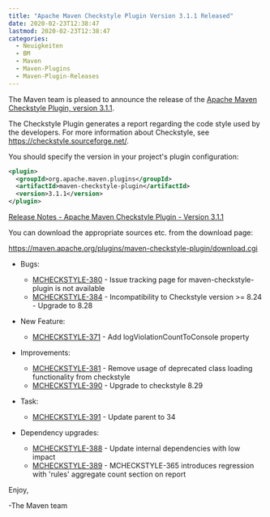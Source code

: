 ```yaml
---
title: "Apache Maven Checkstyle Plugin Version 3.1.1 Released"
date: 2020-02-23T12:38:47
lastmod: 2020-02-23T12:38:47
categories:
  - Neuigkeiten
  - BM
  - Maven
  - Maven-Plugins
  - Maven-Plugin-Releases
---
```

The Maven team is pleased to announce the release of the 
[Apache Maven Checkstyle Plugin, version 3.1.1](https://maven.apache.org/plugins/maven-checkstyle-plugin/).

The Checkstyle Plugin generates a report regarding the code style used by the
developers. For more information about Checkstyle, see
https://checkstyle.sourceforge.net/.

You should specify the version in your project's plugin configuration:

```xml
<plugin>
  <groupId>org.apache.maven.plugins</groupId>
  <artifactId>maven-checkstyle-plugin</artifactId>
  <version>3.1.1</version>
</plugin>
``` 

<!-- more -->

[Release Notes - Apache Maven Checkstyle Plugin - Version 3.1.1](https://issues.apache.org/jira/secure/ReleaseNote.jspa?projectId=12317223&version=12345558)

You can download the appropriate sources etc. from the download page:

https://maven.apache.org/plugins/maven-checkstyle-plugin/download.cgi

* Bugs:

  * [MCHECKSTYLE-380](https://issues.apache.org/jira/browse/MCHECKSTYLE-380) - Issue tracking page for maven-checkstyle-plugin is not available
  * [MCHECKSTYLE-384](https://issues.apache.org/jira/browse/MCHECKSTYLE-384) - Incompatibility to Checkstyle version >= 8.24 - Upgrade to 8.28


* New Feature:

  * [MCHECKSTYLE-371](https://issues.apache.org/jira/browse/MCHECKSTYLE-371) - Add logViolationCountToConsole property


* Improvements:

  * [MCHECKSTYLE-381](https://issues.apache.org/jira/browse/MCHECKSTYLE-381) - Remove usage of deprecated class loading functionality from checkstyle
  * [MCHECKSTYLE-390](https://issues.apache.org/jira/browse/MCHECKSTYLE-390) - Upgrade to checkstyle 8.29


* Task:

  * [MCHECKSTYLE-391](https://issues.apache.org/jira/browse/MCHECKSTYLE-391) - Update parent to 34
  

* Dependency upgrades:

  * [MCHECKSTYLE-388](https://issues.apache.org/jira/browse/MCHECKSTYLE-388) - Update internal dependencies with low impact
  * [MCHECKSTYLE-389](https://issues.apache.org/jira/browse/MCHECKSTYLE-389) - MCHECKSTYLE-365 introduces regression with 'rules' aggregate count section on report

Enjoy,

-The Maven team

